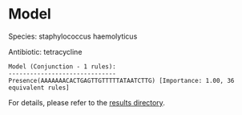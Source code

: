 
# Model

Species: staphylococcus haemolyticus

Antibiotic: tetracycline

```
Model (Conjunction - 1 rules):
------------------------------
Presence(AAAAAAACACTGAGTTGTTTTTATAATCTTG) [Importance: 1.00, 36 equivalent rules]

```

For details, please refer to the [results directory](../../../../../results/scm_b/staphylococcus+haemolyticus/tetracycline/repeat_9/).

